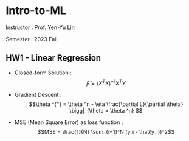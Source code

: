 # Intro-to-ML

Instructor : Prof. Yen-Yu Lin

Semester : 2023 Fall

## HW1 - Linear Regression
- Closed-form Solution :
$$\hat{\beta} = (X^T X)^{-1}X^T Y$$

- Gradient Descent : 
$$\theta ^{*} = \theta ^n - \eta \frac{\partial L}{\partial \theta} \bigg|_{\theta = \theta ^n} $$

- MSE (Mean Square Error) as loss function :
$$MSE = \frac{1}{N} \sum_{i=1}^N (y_i - \hat{y_i})^2$$
